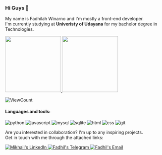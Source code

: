 ### Hi Guys 👋  
My name is Fadhilah Winarno and I'm mostly a front-end developer.  
I'm currently studying at **Univeristy of Udayana** for my bachelor degree in Technologies.  

<a href="https://github.com/chestifol">
  <img height="180em" src="https://github-readme-stats-eight-theta.vercel.app/api?username=chestifol&show_icons=true&theme=algolia&include_all_commits=true&count_private=true"/>
  <img height="180em" src="https://github-readme-stats-eight-theta.vercel.app/api/top-langs/?username=chestifol&layout=compact&langs_count=8&theme=algolia"/>
</a>

![ViewCount](https://komarev.com/ghpvc/?username=chestifolt&color=1A4730)
#### Languages and tools:
![python](https://img.shields.io/badge/python%20-%2314354C.svg?&style=for-the-badge&logo=python&logoColor=white)
![javascript](https://img.shields.io/badge/javascript-F7DF1E.svg?&style=for-the-badge&logo=javascript&logoColor=white)
![mysql](https://img.shields.io/badge/mysql-4479A1.svg?&style=for-the-badge&logo=mysql&logoColor=white)
![sqlite](https://img.shields.io/badge/sqlite-7CBEE4.svg?&style=for-the-badge&logo=sqlite&logoColor=white)
![html](https://img.shields.io/badge/html%20-%23E34F26.svg?&style=for-the-badge&logo=html5&logoColor=white)
![css](https://img.shields.io/badge/css%20-%231572B6.svg?&style=for-the-badge&logo=css3&logoColor=white) 
![git](https://img.shields.io/badge/git%20-%23F05033.svg?&style=for-the-badge&logo=git&logoColor=white) 

Are you interested in collaboration? I'm up to any inspiring projects.   
Get in touch with me through the attached links:  

<a href="https://www.linkedin.com/in/fadhilah-winarno/">
  <img alt="Mikhail's LinkedIn" src="https://img.shields.io/badge/-LinkedIn-1A4730?style=flat-square&logo=Linkedin&logoColor=white" />
</a>
<a href="https://t.me/fadhilw">
  <img alt="Fadhil's Telegram" src="https://img.shields.io/badge/-Telegram-1A4730?style=flat-square&logo=Telegram&logoColor=white" />
</a>
<a href="mailto:fadhilsmunel@gmail.com">
  <img alt="Fadhil's Email" src="https://img.shields.io/badge/-E--mail-1A4730?style=flat-square&logo=Gmail&logoColor=white" />
</a>
